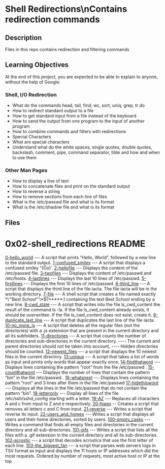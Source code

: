 # Shell Redirections\nContains redirection commands

## Description
Files in this repo contains redirection and filtering commands






## Learning Objectives
At the end of this project, you are expected to be able to explain to anyone, without the help of Google:

### Shell, I/O Redirection

* What do the commands head, tail, find, wc, sort, uniq, grep, tr do
* How to redirect standard output to a file
* How to get standard input from a file instead of the keyboard
* How to send the output from one program to the input of another program
* How to combine commands and filters with redirections
* Special Characters
* What are special characters
* Understand what do the white spaces, single quotes, double quotes, backslash, comment, pipe, command separator, tilde and how and when to use them

### Other Man Pages

* How to display a line of text
* How to concatenate files and print on the standard output
* How to reverse a string
* How to remove sections from each line of files
* What is the /etc/passwd file and what is its format
* What is the /etc/shadow file and what is its format

## Files
# 0x02-shell_redirections README

[0-hello_world](./0-hello_world) --- A script that prints “Hello, World”, followed by a new line to the standard output.
[1-confused_smiley](./1-confused_smiley) --- A script that displays a confused smiley "(Ôo)'.
[2-hellofile](./2-hello_file) --- Displays the content of the /etc/passwd file.
[3-twofiles](./3-twofiles) --- Displays the content of /etc/passwd and /etc/hosts.
[4-lastlines](./4-lastlines) --- Displays the last 10 lines of /etc/passwd.
[5-firstlines](./5-firstlines) --- Displays the first 10 lines of /etc/passwd.
[6-third_line](6-third_line) --- A script that displays the third line of the file iacta. The file iacta will be in the working directory.
[7-file](7-file) --- A shell script that creates a file named exactly \*\\'"Best School"\'\\*$\?\*\*\*\*\*:) containing the text Best School ending by a new line.
[8-cwd_state](./8-cwd_state) --- A script that writes into the file ls_cwd_content the result of the command ls -la. If the file ls_cwd_content already exists, it should be overwritten. If the file ls_cwd_content does not exist, create it.
[9-duplicate_last_line](9-duplicate_last_line) --- A script that duplicates the last line of the file iacta.
[10-no_more_js](./10-no_more_js) --- A script that deletes all the regular files (not the directories) with a .js extension that are present in the current directory and all its subfolders.
[11-directories](./11-directories) --- A script that counts the number of directories and sub-directories in the current directory.
             ---- The current and parent directories should not be taken into account,
             ---- Hidden directories should be counted.
[12-newest_files](./12-newest_files) --- a script that displays the 10 newest files in the current directory.
[13-unique](./13-unique) --- A script that takes a list of words as input and prints only words that appear exactly once.
[14-findthatword](./14-findthatword) --- Displays lines containing the pattern “root” from the file /etc/passwd .
[15-countthatword](./15-countthatword) --- Displays the number of lines that contain the pattern “bin” in the file /etc/passwd .
[16-whatsnext](./16-whatsnext) --- Displays lines containing the pattern “root” and 3 lines after them in the file /etc/passwd
[17-hidethisword](./17-hidethisword) --- Displays all the lines in the file /etc/passwd that do not contain the pattern “bin”.
[18-letteronly](./18-letteronly) --- Display all lines of the file /etc/ssh/sshd_config starting with a letter.
[19-AZ](./19-AZ) --- Replaces all characters A and c from input to Z and e respectively.
[20-hiago](20-hiago) -- Creates a script that removes all letters c and C from input.
[21-reverse](21-reverse) --- Writes a script that reverse its input.
[22-users_and_homes](./22-users_and_homes) --- Writes a script that displays all users and their home directories, sorted by users.
[100-empty_casks](./100-empty_casks) --- Writes a command that finds all empty files and directories in the current directory and all sub-directories.
[101-gifs](./101-gifs) --- Writes a script that lists all the files with a .gif extension in the current directory and all its sub-directories.
[102-acrostic](./102-acrostic) --- a script that decodes acrostics that use the first letter of each line.
[103-the_biggest_fan](./103-the_biggest_fan) --- a script that parses web servers logs in TSV format as input and displays the 11 hosts or IP addresses which did the most requests. Ordered by number of requests, most active host or IP at the top
